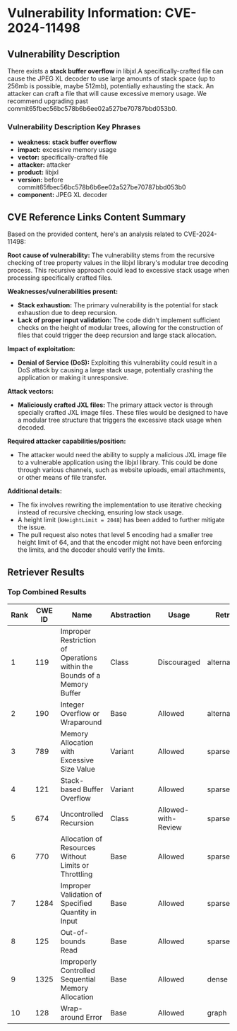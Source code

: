 # Vulnerability Information: CVE-2024-11498

## Vulnerability Description
There exists a **stack buffer overflow** in libjxl.A specifically-crafted file can cause the JPEG XL decoder to use large amounts of stack space (up to 256mb is possible, maybe 512mb), potentially exhausting the stack. An attacker can craft a file that will cause excessive memory usage. We recommend upgrading past commit65fbec56bc578b6b6ee02a527be70787bbd053b0.

### Vulnerability Description Key Phrases
- **weakness:** **stack buffer overflow**
- **impact:** excessive memory usage
- **vector:** specifically-crafted file
- **attacker:** attacker
- **product:** libjxl
- **version:** before commit65fbec56bc578b6b6ee02a527be70787bbd053b0
- **component:** JPEG XL decoder

## CVE Reference Links Content Summary
Based on the provided content, here's an analysis related to CVE-2024-11498:

**Root cause of vulnerability:**
The vulnerability stems from the recursive checking of tree property values in the libjxl library's modular tree decoding process. This recursive approach could lead to excessive stack usage when processing specifically crafted files.

**Weaknesses/vulnerabilities present:**
- **Stack exhaustion:** The primary vulnerability is the potential for stack exhaustion due to deep recursion.
- **Lack of proper input validation:** The code didn't implement sufficient checks on the height of modular trees, allowing for the construction of files that could trigger the deep recursion and large stack allocation.

**Impact of exploitation:**
- **Denial of Service (DoS):** Exploiting this vulnerability could result in a DoS attack by causing a large stack usage, potentially crashing the application or making it unresponsive.

**Attack vectors:**
- **Maliciously crafted JXL files:** The primary attack vector is through specially crafted JXL image files. These files would be designed to have a modular tree structure that triggers the excessive stack usage when decoded.

**Required attacker capabilities/position:**
- The attacker would need the ability to supply a malicious JXL image file to a vulnerable application using the libjxl library. This could be done through various channels, such as website uploads, email attachments, or other means of file transfer.

**Additional details:**
- The fix involves rewriting the implementation to use iterative checking instead of recursive checking, ensuring low stack usage.
- A height limit (`kHeightLimit = 2048`) has been added to further mitigate the issue.
- The pull request also notes that level 5 encoding had a smaller tree height limit of 64, and that the encoder might not have been enforcing the limits, and the decoder should verify the limits.

## Retriever Results

### Top Combined Results

| Rank | CWE ID | Name | Abstraction | Usage  | Retrievers | Individual Scores |
|------|--------|------|-------------|-------|------------|-------------------|
| 1 | 119 | Improper Restriction of Operations within the Bounds of a Memory Buffer | Class | Discouraged | alternate_terms | 0.800 |
| 2 | 190 | Integer Overflow or Wraparound | Base | Allowed | alternate_terms | 0.800 |
| 3 | 789 | Memory Allocation with Excessive Size Value | Variant | Allowed | sparse | 0.341 |
| 4 | 121 | Stack-based Buffer Overflow | Variant | Allowed | sparse | 0.339 |
| 5 | 674 | Uncontrolled Recursion | Class | Allowed-with-Review | sparse | 0.321 |
| 6 | 770 | Allocation of Resources Without Limits or Throttling | Base | Allowed | sparse | 0.317 |
| 7 | 1284 | Improper Validation of Specified Quantity in Input | Base | Allowed | sparse | 0.315 |
| 8 | 125 | Out-of-bounds Read | Base | Allowed | sparse | 0.312 |
| 9 | 1325 | Improperly Controlled Sequential Memory Allocation | Base | Allowed | dense | 0.513 |
| 10 | 128 | Wrap-around Error | Base | Allowed | graph | 0.003 |

